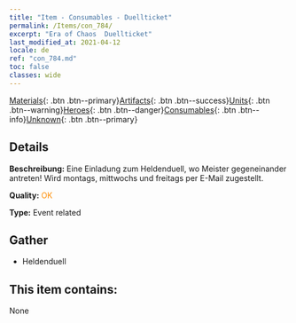 ```yaml
---
title: "Item - Consumables - Duellticket"
permalink: /Items/con_784/
excerpt: "Era of Chaos  Duellticket"
last_modified_at: 2021-04-12
locale: de
ref: "con_784.md"
toc: false
classes: wide
---
```

 [Materials](/de/Items/){: .btn .btn--primary}[Artifacts](/de/Items/Artifacts/){: .btn .btn--success}[Units](/de/Items/Units/){: .btn .btn--warning}[Heroes](/de/Items/Heroes/){: .btn .btn--danger}[Consumables](/de/Items/Consumables/){: .btn .btn--info}[Unknown](/de/Items/Unknown/){: .btn .btn--primary}

## Details
 **Beschreibung:** Eine Einladung zum Heldenduell, wo Meister gegeneinander antreten! Wird montags, mittwochs und freitags per E-Mail zugestellt.

 **Quality:** <span style="color: #FF8C00">OK</span>

 **Type:** Event related

## Gather

*    Heldenduell 

## This item contains:

  None


